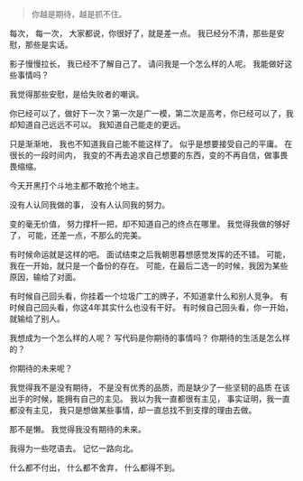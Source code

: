 > 你越是期待，越是抓不住。

每次，
每一次，
大家都说，你很好了，就是差一点。
我已经分不清，那些是安慰，那些是实话。

影子慢慢拉长， 
我已经不了解自己了。
请问我是一个怎么样的人呢。
我能做好这些事情吗？

我觉得那些安慰，是给失败者的嘲讽。

你已经可以了，做好下一次？第一次是广一模，第二次是高考，你已经可以了，我却知道自己远远不可以。
我知道自己能走的更远。

只是渐渐地，
我也不知道我自己能不能这样了。
似乎是想要接受自己的平庸。
在很长的一段时间内，
我变的不再去追求自己想要的东西，变的不再自信，做事畏畏缩缩。

今天开黑打个斗地主都不敢抢个地主。

没有人认同我做的事，
没有人认同我的努力。

变的毫无价值，
努力撑杆一把，却不知道自己的终点在哪里。
我觉得我做的够好了，
可能，还差一点，不那么的完美。

有时候命运就是这样的吧。
面试结束之后我朝思暮想感觉发挥的还不错。
可能，我在一开始，就只是一个备份的存在。
可能，在最后二选一的时候，我因为某些原因，输给了对面。

有时候自己回头看，你挂着一个垃圾广工的牌子，不知道拿什么和别人竞争。
有时候自己回头看，你这4年其实什么也没有干好。
有时候自己回头看，你一开始，就输给了别人。


我想成为一个怎么样的人呢？
写代码是你期待的事情吗？
你期待的生活是怎么样的？

你期待的未来呢？

我觉得我不是没有期待，
不是没有优秀的品质，而是缺少了一些坚韧的品质
在该出手的时候，能拥有自己的主见。
我以为我一直都很有主见，
事实证明，我一直都没有主见，
我只是想做某些事情，却一直总找不到支撑的理由去做。

那不是懒。
我觉得我没有期待的未来。

我得为一些呓语去。
记忆一路向北。

什么都不付出，
什么都不舍弃，
什么都得不到。
